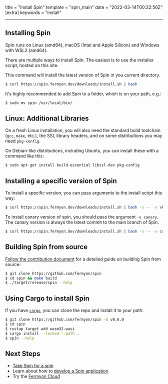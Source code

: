 title = "Install Spin"
template = "spin_main"
date = "2022-03-14T00:22:56Z"
[extra]
keywords = "install"

---

## Installing Spin

Spin runs on Linux (amd64), macOS (Intel and Apple Silicon) and Windows with WSL2 (amd64).

There are multiple ways to install Spin. The easiest is to use the installer script, hosted on this site.

This command will install the latest version of Spin in you current directory.

<!-- @selectiveCpy -->

```bash
$ curl https://spin.fermyon.dev/downloads/install.sh | bash
```

It's highly recommended to add Spin to a folder, which is on your path, e.g.:

<!-- @selectiveCpy -->

```bash
$ sudo mv spin /usr/local/bin/
```

## Linux: Additional Libraries

On a fresh Linux installation, you will also need the standard build toolchain
(`gcc`, `make`, etc.), the SSL library headers, and on some distributions you may need `pkg-config`.

On Debian-like distributions, including Ubuntu, you can install these with a command like this:

<!-- @selectiveCpy -->

```bash
$ sudo apt-get install build-essential libssl-dev pkg-config
```

## Installing a specific version of Spin

To install a specific version, you can pass arguments to the install script this way:

<!-- @selectiveCpy -->

```bash
$ curl https://spin.fermyon.dev/downloads/install.sh | bash -s -- -v v0.6.0
```

To install canary version of spin, you should pass the argument `-v canary`. The canary version is always the latest commit to the main branch of Spin.

<!-- @selectiveCpy -->

```bash
$ curl https://spin.fermyon.dev/downloads/install.sh | bash -s -- -v canary
```

## Building Spin from source

[Follow the contribution document](./contributing.md) for a detailed guide on building Spin from source:

<!-- @selectiveCpy -->

```bash
$ git clone https://github.com/fermyon/spin
$ cd spin && make build
$ ./target/release/spin --help
```

## Using Cargo to install Spin

If you have [`cargo`](https://doc.rust-lang.org/cargo/getting-started/installation.html), you can clone the repo and install it to your path:

<!-- @selectiveCpy -->

```bash
$ git clone https://github.com/fermyon/spin -b v0.6.0
$ cd spin
$ rustup target add wasm32-wasi
$ cargo install --locked --path .
$ spin --help
```

## Next Steps

- [Take Spin for a spin](./quickstart.md)
- Learn about how to [develop a Spin application](developing)
- Try the [Fermyon Cloud](/cloud/quickstart)
